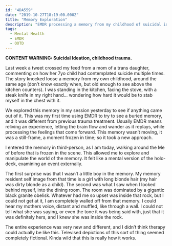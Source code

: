 ```yaml
---
id: "4DA559"
date: "2019-10-27T18:19:00.000Z"
title: "Memory Exploration"
description: "EMDR processing a memory from my childhood of suicidal ideation."
tags:
  - Mental Health
  - EMDR
  - OOTD
---
```

**CONTENT WARNING: Suicidal Ideation, childhood trauma.**

Last week a tweet crossed my feed from a mom of a trans daughter, commenting on how her 7yo child had contemplated suicide multiple times. The story knocked loose a memory from my own childhood, around the same age (don’t know exactly when, but old enough to see above the kitchen counters). I was standing in the kitchen, facing the stove, with a steak knife in my right hand... wondering how hard it would be to stab myself in the chest with it.

We explored this memory in my session yesterday to see if anything came out of it. This was my first time using EMDR to try to see a buried memory, and it was different from previous trauma treatment. Usually EMDR means reliving an experience, letting the brain flow and wander as it replays, while processing the feelings that come forward. This memory wasn’t moving, it was a still-frame, a moment frozen in time; so it took a new approach.

I entered the memory in third-person, as I am today, walking around the Me of before that is frozen in the scene. This allowed me to explore and manipulate the world of the memory. It felt like a mental version of the holo-deck, examining an event externally.

The first surprise was that I wasn’t a little boy in the memory. My memory resident self image from that time is a girl with long blonde hair (my hair was dirty blonde as a child). The second was what I saw when I looked behind myself, into the dining room. The room was dominated by a gigantic black granite obelisk. Whatever had me so upset was inside that rock, but I could not get at it, I am completely walled off from that memory. I could hear my mothers voice, distant and muffled, like through a wall. I could not tell what she was saying, or even the tone it was being said with, just that it was definitely hers, and I knew she was inside the rock.

The entire experience was very new and different, and I didn’t think therapy could actually be like this. Televised depictions of this sort of thing seemed completely fictional. Kinda wild that this is really how it works.
